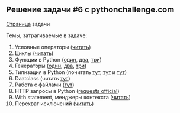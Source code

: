 Решение задачи #6 с pythonchallenge.com
---------------------------------------

[Страница](http://www.pythonchallenge.com/pc/def/channel.html) задачи

Темы, затрагиваемые в задаче: 

  1. Условные операторы ([читать](https://realpython.com/courses/python-conditional-statements/))
  2. Циклы ([читать](https://www.learnpython.org/en/Loops))
  3. Функции в Python ([один](https://www.programiz.com/python-programming/function), [два](https://www.learnpython.org/en/Functions), [три](https://realpython.com/python-main-function/))
  4. Генераторы ([один](https://realpython.com/introduction-to-python-generators/), [два](https://www.learnpython.org/en/Generators), [три](https://www.programiz.com/python-programming/generator))
  5. Типизация в Python (почитать [тут](https://docs.python.org/3/library/typing.html), [тут](https://mypy.readthedocs.io/en/latest/cheat_sheet_py3.html) и [тут](https://realpython.com/python-type-checking/))
  6. Daatclass (читать [тут](https://realpython.com/python-data-classes/))
  7. Работа с файлами ([тут](https://realpython.com/read-write-files-python/))
  8. HTTP запросы в Python ([requests official](https://2.python-requests.org/en/master/user/quickstart/))
  9. With statement, менджеры контекста ([читать](https://realpython.com/courses/python-context-managers-and-with-statement/))
  10. Перехват исключений ([читать](https://realpython.com/python-exceptions/))